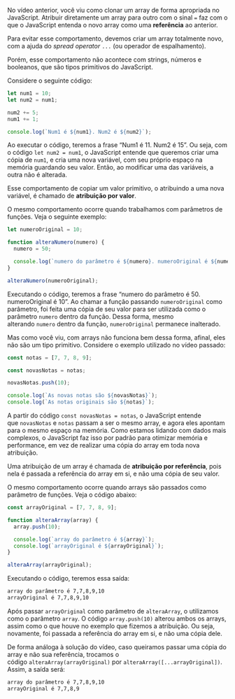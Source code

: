 No vídeo anterior, você viu como clonar um array de forma apropriada no JavaScript. Atribuir diretamente um array para outro com o sinal `=` faz com o que o JavaScript entenda o novo array como uma **referência** ao anterior.

Para evitar esse comportamento, devemos criar um array totalmente novo, com a ajuda do _spread operator_ `...` (ou operador de espalhamento).

Porém, esse comportamento não acontece com strings, números e booleanos, que são tipos primitivos do JavaScript.

Considere o seguinte código:

```js
let num1 = 10;
let num2 = num1;

num2 += 5;
num1 += 1;

console.log(`Num1 é ${num1}. Num2 é ${num2}`);
```

Ao executar o código, teremos a frase “Num1 é 11. Num2 é 15”. Ou seja, com o código `let num2 = num1`, o JavaScript entende que queremos criar uma cópia de `num1`, e cria uma nova variável, com seu próprio espaço na memória guardando seu valor. Então, ao modificar uma das variáveis, a outra não é alterada.

Esse comportamento de copiar um valor primitivo, o atribuindo a uma nova variável, é chamado de **atribuição por valor**.

O mesmo comportamento ocorre quando trabalhamos com parâmetros de funções. Veja o seguinte exemplo:

```js
let numeroOriginal = 10;

function alteraNumero(numero) {
  numero = 50;

  console.log(`numero do parâmetro é ${numero}. numeroOriginal é ${numeroOriginal}`);
}

alteraNumero(numeroOriginal);
```

Executando o código, teremos a frase “numero do parâmetro é 50. numeroOriginal é 10”. Ao chamar a função passando `numeroOriginal` como parâmetro, foi feita uma cópia de seu valor para ser utilizada como o parâmetro `numero` dentro da função. Dessa forma, mesmo alterando `numero` dentro da função, `numeroOriginal` permanece inalterado.

Mas como você viu, com arrays não funciona bem dessa forma, afinal, eles não são um tipo primitivo. Considere o exemplo utilizado no vídeo passado:

```js
const notas = [7, 7, 8, 9];

const novasNotas = notas;

novasNotas.push(10);

console.log(`As novas notas são ${novasNotas}`);
console.log(`As notas originais são ${notas}`);
```

A partir do código `const novasNotas = notas`, o JavaScript entende que `novasNotas` e `notas` passam a ser o mesmo array, e agora eles apontam para o mesmo espaço na memória. Como estamos lidando com dados mais complexos, o JavaScript faz isso por padrão para otimizar memória e performance, em vez de realizar uma cópia do array em toda nova atribuição.

Uma atribuição de um array é chamada de **atribuição por referência**, pois nela é passada a referência do array em si, e não uma cópia de seu valor.

O mesmo comportamento ocorre quando arrays são passados como parâmetro de funções. Veja o código abaixo:

```js
const arrayOriginal = [7, 7, 8, 9];

function alteraArray(array) {
  array.push(10);

  console.log(`array do parâmetro é ${array}`);
  console.log(`arrayOriginal é ${arrayOriginal}`);
}

alteraArray(arrayOriginal);
```

Executando o código, teremos essa saída:

```bash
array do parâmetro é 7,7,8,9,10
arrayOriginal é 7,7,8,9,10
```

Após passar `arrayOriginal` como parâmetro de `alteraArray`, o utilizamos como o parâmetro `array`. O código `array.push(10)` alterou ambos os arrays, assim como o que houve no exemplo que fizemos a atribuição. Ou seja, novamente, foi passada a referência do array em si, e não uma cópia dele.

De forma análoga à solução do vídeo, caso queiramos passar uma cópia do array e não sua referência, trocamos o código `alteraArray(arrayOriginal)` por `alteraArray([...arrayOriginal])`. Assim, a saída será:

```bash
array do parâmetro é 7,7,8,9,10
arrayOriginal é 7,7,8,9
```